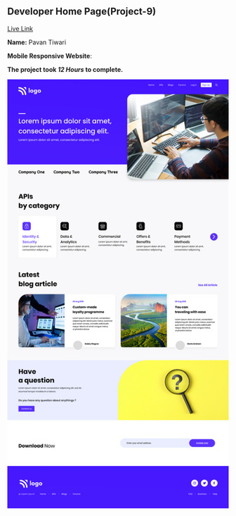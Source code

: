 

## Developer Home Page(Project-9)  
[Live Link](https://developer-home-page-project-9.vercel.app/)

**Name:** Pavan Tiwari

**Mobile Responsive Website**:

**The project took ***12 Hours*** to complete.** 


![image](./9.png)